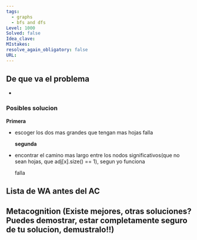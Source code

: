 ```yaml
---
tags:
  - graphs
  - bfs and dfs 
Level: 1000
Solved: false 
Idea_clave: 
MIstakes: 
resolve_again_obligatory: false
URL: 
---
```


## De que va el problema

- 

### Posibles solucion

**Primera**
- escoger los dos mas grandes que tengan mas hojas
    falla

    **segunda**
- encontrar el camino mas largo entre los nodos significativos(que no sean hojas, que adj[x].size() == 1), segun yo funciona

    falla

## Lista de WA antes del AC

## Metacognition (Existe mejores, otras soluciones? Puedes demostrar, estar completamente seguro de tu solucion, demustralo!!)

